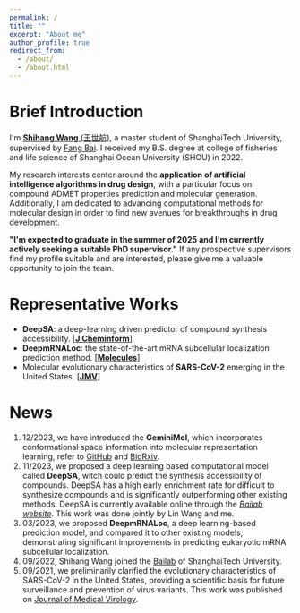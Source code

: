 ```yaml
---
permalink: /
title: ""
excerpt: "About me"
author_profile: true
redirect_from: 
  - /about/
  - /about.html
---
```


Brief Introduction
=====

I'm [**Shihang Wang** \(王世航\)](https://scholar.google.com/citations?user=LAhfJTEAAAAJ&hl=zh-CN), a master student of ShanghaiTech University, supervised by [Fang Bai](https://scholar.google.com.hk/citations?user=FZ3zkfcAAAAJ&hl=zh-CN). I received my B.S. degree at college of fisheries and life science of Shanghai Ocean University \(SHOU\) in 2022.    
    
My research interests center around the **application of artificial intelligence algorithms in drug design**, with a particular focus on compound ADMET properties prediction and molecular generation. Additionally, I am dedicated to advancing computational methods for molecular design in order to find new avenues for breakthroughs in drug development. 

**"I'm expected to graduate in the summer of 2025 and I'm currently actively seeking a suitable PhD supervisor."** If any prospective supervisors find my profile suitable and are interested, please give me a valuable opportunity to join the team.

Representative Works
=====
* **DeepSA**: a deep-learning driven predictor of compound synthesis accessibility. \[[**J Cheminform**](https://jcheminf.biomedcentral.com/articles/10.1186/s13321-023-00771-3)\]
* **DeepmRNALoc**: the state-of-the-art mRNA subcellular localization prediction method. \[[**Molecules**](https://www.mdpi.com/1420-3049/28/5/2284)\]
* Molecular evolutionary characteristics of **SARS-CoV-2** emerging in the United States. \[[**JMV**](https://onlinelibrary.wiley.com/doi/10.1002/jmv.27331)\]

News
=====
1. 12/2023, we have introduced the **GeminiMol**, which incorporates conformational space information into molecular representation learning, refer to [GitHub](https://github.com/Wang-Lin-boop/GeminiMol) and [BioRxiv](https://doi.org/10.1101/2023.12.14.571629).
2. 11/2023, we proposed a deep learning based computational model called **DeepSA**, witch could predict the synthesis accessibility of compounds. DeepSA has a high early enrichment rate for difficult to synthesize compounds and is significantly outperforming other existing methods. DeepSA is currently available online through the [*Bailab website*](https://bailab.siais.shanghaitech.edu.cn/deepsa). This work was done jointly by Lin Wang and me.
3. 03/2023, we proposed **DeepmRNALoc**, a deep learning-based prediction model, and compared it to other existing models, demonstrating significant improvements in predicting eukaryotic mRNA subcellular localization. 
4. 09/2022, Shihang Wang joined the [Bailab](https://bailab.siais.shanghaitech.edu.cn/) of ShanghaiTech University.
5. 09/2021, we preliminarily clarified the evolutionary characteristics of SARS-CoV-2 in the United States, providing a scientific basis for future surveillance and prevention of virus variants. This work was published on [Journal of Medical Virology](https://onlinelibrary.wiley.com/doi/10.1002/jmv.27331).

